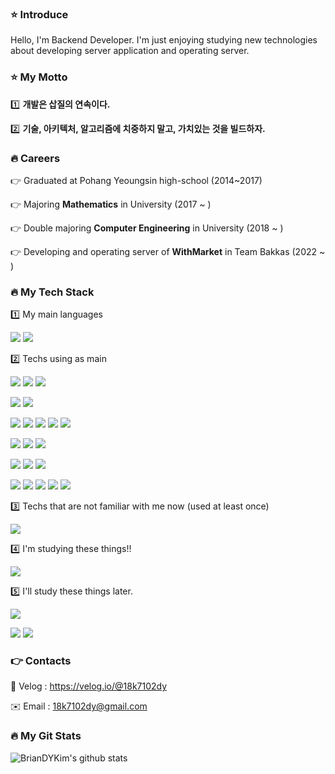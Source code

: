 ### ⭐️ Introduce

Hello, I'm Backend Developer. I'm just enjoying studying new technologies about developing server application and operating server.

### ⭐️ My Motto

1️⃣ **개발은 삽질의 연속이다.**

2️⃣ **기술, 아키텍처, 알고리즘에 치중하지 말고, 가치있는 것을 빌드하자.**

### 🔥 Careers

👉 Graduated at Pohang Yeoungsin high-school (2014~2017)

👉 Majoring **Mathematics** in University (2017 ~ )

👉 Double majoring **Computer Engineering** in University (2018 ~ )

👉 Developing and operating server of **WithMarket** in Team Bakkas (2022 ~ )

### 🔥 My Tech Stack

1️⃣ My main languages

<img src="https://img.shields.io/badge/java-007396?style=for-the-badge&logo=Java&logoColor=white"> <img src="https://img.shields.io/badge/Kotlin-7F52FF?style=for-the-badge&logo=Kotlin&logoColor=black">

2️⃣ Techs using as main

<img src="https://img.shields.io/badge/Spring Boot-6DB33F?style=for-the-badge&logo=Spring Boot&logoColor=black"> <img src="https://img.shields.io/badge/Spring Data JPA-6DB33F?style=for-the-badge&logo=Spring&logoColor=black"> <img src="https://img.shields.io/badge/Spring Cloud-6DB33F?style=for-the-badge&logo=Spring&logoColor=black"> 

<img src="https://img.shields.io/badge/Spring MVC-6DB33F?style=for-the-badge&logo=Spring&logoColor=black"> <img src="https://img.shields.io/badge/Spring Webflux-6DB33F?style=for-the-badge&logo=React&logoColor=black">

<img src="https://img.shields.io/badge/DynamoDB-4053D6?style=for-the-badge&logo=Amazon DynamoDB&logoColor=white"> <img src="https://img.shields.io/badge/S3-569A31?style=for-the-badge&logo=Amazon S3&logoColor=white"> <img src="https://img.shields.io/badge/MySQL-4479A1?style=for-the-badge&logo=MySQL&logoColor=white"> <img src="https://img.shields.io/badge/Redis-DC382D?style=for-the-badge&logo=Redis&logoColor=white"> <img src="https://img.shields.io/badge/Elasticsearch-00ADD8?style=for-the-badge&logo=Elasticsearch&logoColor=black">

<img src="https://img.shields.io/badge/AWS-FFB71B?style=for-the-badge&logo=Amazon AWS&logoColor=black"> <img src="https://img.shields.io/badge/Docker-2496ED?style=for-the-badge&logo=Docker&logoColor=white"> <img src="https://img.shields.io/badge/Apache Kafka-231F20?style=for-the-badge&logo=Apache Kafka&logoColor=white">

<img src="https://img.shields.io/badge/GRPC-00ADD8?style=for-the-badge&logo=&logoColor=black"> <img src="https://img.shields.io/badge/Armeria-F75690?style=for-the-badge&logo=armeria&logoColor=black"> <img src="https://img.shields.io/badge/Jenkins-D24939?style=for-the-badge&logo=Jenkins&logoColor=black"> 

<img src="https://img.shields.io/badge/AWS EC2-FFB71B?style=for-the-badge&logo=Amazon AWS&logoColor=black"> <img src="https://img.shields.io/badge/AWS ROUTE53-FFB71B?style=for-the-badge&logo=Amazon AWS&logoColor=black"> <img src="https://img.shields.io/badge/AWS RDS-FFB71B?style=for-the-badge&logo=Amazon AWS&logoColor=black"> <img src="https://img.shields.io/badge/AWS BEANSTALK-FFB71B?style=for-the-badge&logo=Amazon AWS&logoColor=black"> <img src="https://img.shields.io/badge/AWS ECR-FFB71B?style=for-the-badge&logo=Amazon AWS&logoColor=black">

3️⃣ Techs that are not familiar with me now (used at least once)

<img src="https://img.shields.io/badge/Android-3DDC84?style=for-the-badge&logo=Android&logoColor=black">

4️⃣ I'm studying these things!!

<img src="https://img.shields.io/badge/MongoDB-6DB33F?style=for-the-badge&logo=mongodb&logoColor=black">

5️⃣ I'll study these things later.

<img src="https://img.shields.io/badge/Kubernetes-326CE5?style=for-the-badge&logo=Kubernetes&logoColor=white">

<img src="https://img.shields.io/badge/Spring Batch-6DB33F?style=for-the-badge&logo=Spring&logoColor=black"> <img src="https://img.shields.io/badge/Spring Security-6DB33F?style=for-the-badge&logo=Spring Security&logoColor=black"> 

### 👉 Contacts

🌲 Velog : <https://velog.io/@18k7102dy>

✉️ Email : 18k7102dy@gmail.com

### 🔥 My Git Stats

![BrianDYKim's github stats](https://github-readme-stats.vercel.app/api?username=BrianDYKim&show_icons=true)
